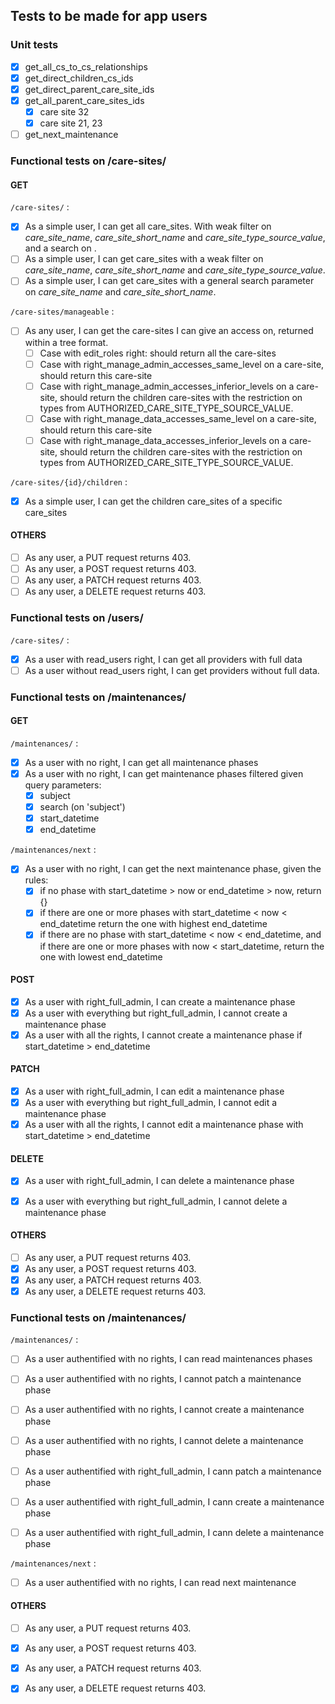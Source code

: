 ## Tests to be made for app users

### Unit tests

- [x] get_all_cs_to_cs_relationships
- [x] get_direct_children_cs_ids
- [x] get_direct_parent_care_site_ids
- [x] get_all_parent_care_sites_ids
    - [x] care site 32
    - [x] care site 21, 23

- [ ] get_next_maintenance

### Functional tests on /care-sites/

#### GET

`/care-sites/` :
- [x] As a simple user, I can get all care_sites. With weak filter on _care_site_name_, _care_site_short_name_ and _care_site_type_source_value_, and a search on .
- [ ] As a simple user, I can get care_sites with a weak filter on _care_site_name_, _care_site_short_name_ and _care_site_type_source_value_.
- [ ] As a simple user, I can get care_sites with a general search parameter on _care_site_name_ and _care_site_short_name_.

`/care-sites/manageable` :
- [ ] As any user, I can get the care-sites I can give an access on, returned within a tree format.
  - [ ] Case with edit_roles right: should return all the care-sites
  - [ ] Case with right_manage_admin_accesses_same_level on a care-site, should return this care-site
  - [ ] Case with right_manage_admin_accesses_inferior_levels on a care-site, should return the children care-sites with the restriction on types from AUTHORIZED_CARE_SITE_TYPE_SOURCE_VALUE.
  - [ ] Case with right_manage_data_accesses_same_level on a care-site, should return this care-site
  - [ ] Case with right_manage_data_accesses_inferior_levels on a care-site, should return the children care-sites with the restriction on types from AUTHORIZED_CARE_SITE_TYPE_SOURCE_VALUE.

`/care-sites/{id}/children` :
- [x] As a simple user, I can get the children care_sites of a specific care_sites

#### OTHERS

- [ ] As any user, a PUT request returns 403.
- [ ] As any user, a POST request returns 403.
- [ ] As any user, a PATCH request returns 403.
- [ ] As any user, a DELETE request returns 403.

### Functional tests on /users/

`/care-sites/` :
- [x] As a user with read_users right, I can get all providers with full data
- [ ] As a user without read_users right, I can get providers without full data.

### Functional tests on /maintenances/

#### GET

`/maintenances/` :
- [x] As a user with no right, I can get all maintenance phases
- [x] As a user with no right, I can get maintenance phases filtered given query parameters:
  - [x] subject
  - [x] search (on 'subject')
  - [x] start_datetime
  - [x] end_datetime

`/maintenances/next` :
- [x] As a user with no right, I can get the next maintenance phase, given the rules:
  - [x] if no phase with start_datetime > now or end_datetime > now, return {}
  - [x] if there are one or more phases with start_datetime < now < end_datetime return the one with highest end_datetime
  - [x] if there are no phase with start_datetime < now < end_datetime, and if there are one or more phases with now < start_datetime, return the one with lowest end_datetime

#### POST

- [x] As a user with right_full_admin, I can create a maintenance phase
- [x] As a user with everything but right_full_admin, I cannot create a maintenance phase
- [x] As a user with all the rights, I cannot create a maintenance phase if start_datetime > end_datetime

#### PATCH

- [x] As a user with right_full_admin, I can edit a maintenance phase
- [x] As a user with everything but right_full_admin, I cannot edit a maintenance phase
- [x] As a user with all the rights, I cannot edit a maintenance phase with start_datetime > end_datetime

#### DELETE

- [x] As a user with right_full_admin, I can delete a maintenance phase
- [x] As a user with everything but right_full_admin, I cannot delete a maintenance phase


#### OTHERS

- [ ] As any user, a PUT request returns 403.
- [x] As any user, a POST request returns 403.
- [x] As any user, a PATCH request returns 403.
- [x] As any user, a DELETE request returns 403.

### Functional tests on /maintenances/

`/maintenances/` :
- [ ] As a user authentified with no rights, I can read maintenances phases
- [ ] As a user authentified with no rights, I cannot patch a maintenance phase
- [ ] As a user authentified with no rights, I cannot create a maintenance phase
- [ ] As a user authentified with no rights, I cannot delete a maintenance phase

- [ ] As a user authentified with right_full_admin, I cann patch a maintenance phase
- [ ] As a user authentified with right_full_admin, I cann create a maintenance phase
- [ ] As a user authentified with right_full_admin, I cann delete a maintenance phase

`/maintenances/next` :
- [ ] As a user authentified with no rights, I can read next maintenance


#### OTHERS

- [ ] As any user, a PUT request returns 403.
- [x] As any user, a POST request returns 403.
- [x] As any user, a PATCH request returns 403.
- [x] As any user, a DELETE request returns 403.

